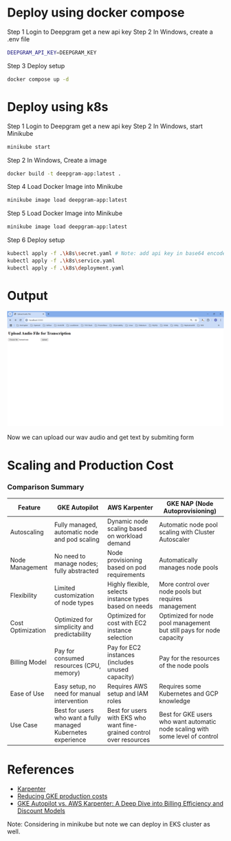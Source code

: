 # Deploy using docker compose
Step 1 Login to Deepgram get a new api key
Step 2 In Windows, create a .env file
```bash
DEEPGRAM_API_KEY=DEEPGRAM_KEY
```
Step 3 Deploy setup
```bash
docker compose up -d
```
# Deploy using k8s
Step 1 Login to Deepgram get a new api key
Step 2 In Windows, start Minikube
```bash
minikube start
```
Step 2 In Windows, Create a image
```bash
docker build -t deepgram-app:latest .
```
Step 4 Load Docker Image into Minikube
```bash
minikube image load deepgram-app:latest
```
Step 5 Load Docker Image into Minikube
```bash
minikube image load deepgram-app:latest
```
Step 6 Deploy setup
```bash
kubectl apply -f .\k8s\secret.yaml # Note: add api key in base64 encoded format in k8s/secret.yaml 
kubectl apply -f .\k8s\service.yaml
kubectl apply -f .\k8s\deployment.yaml
```

# Output
![Output](./images/Screenshot%202025-01-05%20155642.png)

Now we can upload our wav audio and get text by submiting form


# Scaling and Production Cost

### Comparison Summary

| Feature              | GKE Autopilot                                      | AWS Karpenter                                          | GKE NAP (Node Autoprovisioning)                    |
|----------------------|----------------------------------------------------|--------------------------------------------------------|-------------------------------------------------------|
| Autoscaling          | Fully managed, automatic node and pod scaling      | Dynamic node scaling based on workload demand          | Automatic node pool scaling with Cluster Autoscaler    |
| Node Management      | No need to manage nodes; fully abstracted          | Node provisioning based on pod requirements            | Automatically manages node pools                      |
| Flexibility          | Limited customization of node types                | Highly flexible, selects instance types based on needs | More control over node pools but requires management |
| Cost Optimization    | Optimized for simplicity and predictability        | Optimized for cost with EC2 instance selection         | Optimized for node pool management but still pays for node capacity |
| Billing Model        | Pay for consumed resources (CPU, memory)           | Pay for EC2 instances (includes unused capacity)       | Pay for the resources of the node pools               |
| Ease of Use          | Easy setup, no need for manual intervention        | Requires AWS setup and IAM roles                       | Requires some Kubernetes and GCP knowledge            |
| Use Case             | Best for users who want a fully managed Kubernetes experience | Best for users with EKS who want fine-grained control over resources | Best for GKE users who want automatic node scaling with some level of control |



# References
- [Karpenter](https://karpenter.sh/)
- [Reducing GKE production costs](https://medium.com/@omers1414/reducing-gke-production-costs-314602419647)
- [GKE Autopilot vs. AWS Karpenter: A Deep Dive into Billing Efficiency and Discount Models](https://medium.com/@garfield13579/gke-autopilot-vs-aws-karpenter-a-deep-dive-into-billing-efficiency-and-discount-models-01829636dd9d)


Note: Considering in minikube but note we can deploy in EKS cluster as well.